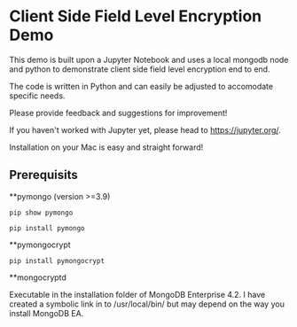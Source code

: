 # Client Side Field Level Encryption Demo

This demo is built upon a Jupyter Notebook and uses a local mongodb node and python to demonstrate client side field level encryption end to end.

The code is written in Python and can easily be adjusted to accomodate specific needs.

Please provide feedback and suggestions for improvement!

If you haven't worked with Jupyter yet, please head to https://jupyter.org/.

Installation on your Mac is easy and straight forward!




## Prerequisits

**pymongo (version >=3.9)

```pip show pymongo```

```pip install pymongo```

**pymongocrypt

```pip install pymongocrypt```

**mongocryptd

Executable in the installation folder of MongoDB Enterprise 4.2.
I have created a symbolic link in to /usr/local/bin/ but may depend on the way you install MongoDB EA.
